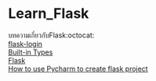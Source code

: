 # Learn_Flask
บทความเกี่ยวกับFlask:octocat:<br>
[flask-login](https://stackpython.medium.com/flask-login-logout-%E0%B8%81%E0%B8%B2%E0%B8%A3%E0%B8%AA%E0%B8%A3%E0%B9%89%E0%B8%B2%E0%B8%87%E0%B8%A3%E0%B8%B0%E0%B8%9A%E0%B8%9A%E0%B8%A2%E0%B8%B7%E0%B8%99%E0%B8%A2%E0%B8%B1%E0%B8%99%E0%B8%95%E0%B8%B1%E0%B8%A7%E0%B8%95%E0%B8%99-authentication-systems-%E0%B9%82%E0%B8%94%E0%B8%A2%E0%B9%83%E0%B8%8A%E0%B9%89-flask-python-micro-web-8b4948c84c67)<br>
[Built-in Types](https://docs.python.org/3.9/library/stdtypes.html#list)<br>
[Flask](https://pythonbasics.org/flask-login/)<br>
[How to use Pycharm to create flask project](https://www.youtube.com/watch?v=jaNjzjojqUQ)<br>
[]()<br>
[]()<br>
[]()<br>
